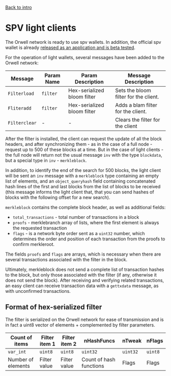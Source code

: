 [Back to intro](https://github.com/gettocat/orwell/blob/master/docs/intro.md)

# SPV light clients

The Orwell network is ready to use spv wallets. In addition, the official spv wallet is already [released as an application and is beta tested](https://github.com/gettocat/orwell-spv).

For the operation of light wallets, several messages have been added to the Orwell network:

| Message | Param Name | Param Description | Message Description 
|---------|------------|-------------------|--------------------
| `Filterload` | `filter` | Hex-serialized bloom filter | Sets the bloom filter for the client.
| `Fliteradd` | `filter`  |  Hex-serialized bloom filter | Adds a blam filter for the client.
| `Filterclear` | - | - | Clears the filter for the client

After the filter is installed, the client can request the update of all the block headers, and after synchronizing them - as in the case of a full node - request up to 500 of these blocks at a time. But in the case of light clients - the full node will return not the usual message `inv` with the type `blockdata`, but a special type in `inv` - `merkleblock`.

In addition, to identify the end of the search for 500 blocks, the light client will be sent an `inv` message with a `merkleblock` type containing an empty list of elements, and an `object_queryhash` field containing concatenated hash lines of the first and last blocks from the list of blocks to be received (this message informs the light client that, that you can send hashes of blocks with the following offset for a new search).

`merkleblock` contains the complete block header, as well as additional fields:
* `total_transactions` - total number of transactions in a block
* `proofs` - merklebranch array of lists, where the first element is always the requested transaction
* `flags` - is a network byte order sent as a `uint32` number, which determines the order and position of each transaction from the proofs to confirm merkleroot.

The fields `proofs` and `flags` are arrays, which is necessary when there are several transactions associated with the filter in the block.

Ultimately, merkleblock does not send a complete list of transaction hashes to the block, but only those associated with the filter (if any, otherwise it does not send the block). After receiving and verifying related transactions, an easy client can receive transaction data with a `gettxdata` message, as with unconfirmed transactions.

## Format of hex-serialized filter
The filter is serialized on the Orwell network for ease of transmission and is in fact a uint8 vector of elements + complemented by filter parameters.

| Count of items | Filter item 1 | Filter item 2 | nHashFuncs | nTweak | nFlags |
|-|-|-|-|-|- |
| `var_int` | `uint8` | `uint8` | `uint32` | `uint32` | `uint8` |
| Number of elements | Filter value | Filter value | Count of hash functions  | Flags | Flags |

